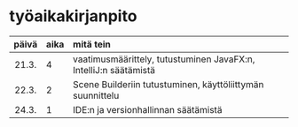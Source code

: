 # työaikakirjanpito

| päivä | aika | mitä tein  |
| :----:|:-----| :-----|
| 21.3. | 4    | vaatimusmäärittely, tutustuminen JavaFX:n, IntelliJ:n säätämistä |
| 22.3. | 2    | Scene Builderiin tutustuminen, käyttöliittymän suunnittelu |
| 24.3. | 1    | IDE:n ja versionhallinnan säätämistä |